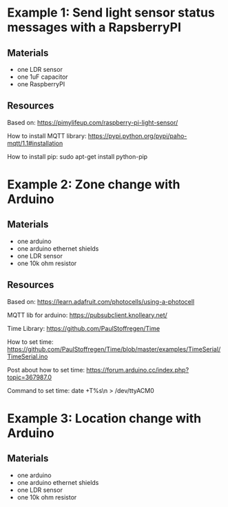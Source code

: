 # Example 1: Send light sensor status messages with a RapsberryPI

## Materials

- one LDR sensor
- one 1uF capacitor
- one RaspberryPI

## Resources

Based on: https://pimylifeup.com/raspberry-pi-light-sensor/

How to install MQTT library: https://pypi.python.org/pypi/paho-mqtt/1.1#installation

How to install pip: sudo apt-get install python-pip

# Example 2: Zone change with Arduino

## Materials

- one arduino
- one arduino ethernet shields
- one LDR sensor
- one 10k ohm resistor

## Resources

Based on: https://learn.adafruit.com/photocells/using-a-photocell

MQTT lib for arduino: https://pubsubclient.knolleary.net/

Time Library: https://github.com/PaulStoffregen/Time

How to set time: https://github.com/PaulStoffregen/Time/blob/master/examples/TimeSerial/TimeSerial.ino

Post about how to set time: https://forum.arduino.cc/index.php?topic=367987.0

Command to set time: date +T%s\n > /dev/ttyACM0

# Example 3: Location change with Arduino

## Materials

- one arduino
- one arduino ethernet shields
- one LDR sensor
- one 10k ohm resistor

